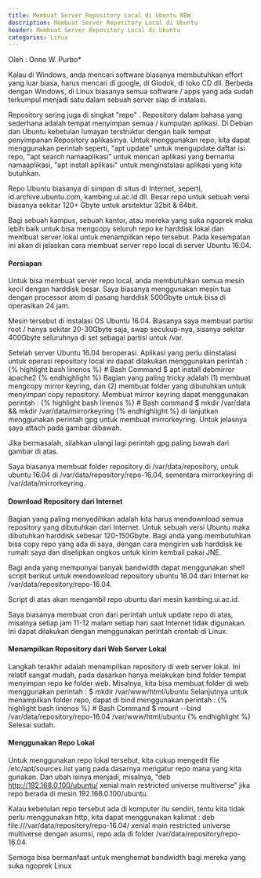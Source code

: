 ```yaml
---
title: Membuat Server Repository Local di Ubuntu NEW
description: Membuat Server Repository Local di Ubuntu
header: Membuat Server Repository Local di Ubuntu
categories: Linux
---
```


Oleh : Onno W. Purbo*

Kalau di Windows, anda mencari software biasanya membutuhkan effort yang luar biasa, harus mencari di google, di Glodok, di toko CD dll. Berbeda dengan Windows, di Linux biasanya semua software / apps yang ada sudah terkumpul menjadi satu dalam sebuah server siap di instalasi.

Repository sering juga di singkat "repo" . Repository dalam bahasa yang sederhana adalah tempat menyimpan semua / kumpulan aplikasi. Di Debian dan Ubuntu kebetulan lumayan terstruktur dengan baik tempat penyimpanan Repository aplikasinya. Untuk menggunakan repo, kita dapat menggunakan perintah seperti, "apt update" untuk mengupdate daftar isi repo, "apt search namaaplikasi" untuk mencari aplikasi yang bernama namaaplikasi, "apt install aplikasi" untuk menginstalasi aplikasi yang kita butuhkan.

Repo Ubuntu biasanya di simpan di situs di Internet, seperti, id.archive.ubuntu.com, kambing.ui.ac.id dll. Besar repo untuk sebuah versi biasanya sekitar 120+ Gbyte untuk arsitektur 32bit & 64bit.

Bagi sebuah kampus, sebuah kantor, atau mereka yang suka ngoprek maka lebih baik untuk bisa mengcopy seluruh repo ke harddisk lokal dan membuat server lokal untuk menampilkan repo tersebut. Pada kesempatan ini akan di jelaskan cara membuat server repo local di server Ubuntu 16.04.

#### Persiapan



Untuk bisa membuat server repo local, anda membutuhkan semua mesin kecil dengan harddisk besar. Saya biasanya menggunakan mesin tua dengan processor atom di pasang harddisk 500Gbyte untuk bisa di operasikan 24 jam.

Mesin tersebut di instalasi OS Ubuntu 16.04. Biasanya saya membuat partisi root / hanya sekitar 20-30Gbyte saja, swap secukup-nya, sisanya sekitar 400Gbyte seluruhnya di set sebagai partisi untuk /var.

Setelah server Ubuntu 16.04 beroperasi. Aplikasi yang perlu diinstalasi untuk operasi repository local ini dapat dilakukan menggunakan perintah :
{% highlight bash linenos %}
	# Bash Command 
	$ apt install debmirror apache2
{% endhighlight %}
Bagian yang paling tricky adalah (1) membuat mengcopy mirror keyring, dan (2) membuat folder yang dibutuhkan untuk menyimpan copy repository. Membuat mirror keyring dapat menggunakan perintah :
{% highlight bash linenos %}
	# Bash command
	$ mkdir /var/data && mkdir /var/data/mirrorkeyring
{% endhighlight %}
di lanjutkan menggunakan perintah gpg untuk membuat mirrorkeyring. Untuk jelasnya saya attach pada gambar dibawah.



Jika bermasalah, silahkan ulangi lagi perintah gpg paling bawah dari gambar di atas.

Saya biasanya membuat folder repository di /var/data/repository, untuk ubuntu 16.04 di /var/data/repository/repo-16.04, sementara mirrorkeyring di /var/data/mirrorkeyring.

#### Download Repository dari Internet 

Bagian yang paling menyedihkan adalah kita harus mendownload semua repository yang dibutuhkan dari Internet. Untuk sebuah versi Ubuntu maka dibutuhkan harddisk sebesar 120-150Gbyte. Bagi anda yang membutuhkan bisa copy repo yang ada di saya, dengan cara mengirim usb harddisk ke rumah saya dan diselipkan ongkos untuk kirim kembali pakai JNE.

Bagi anda yang mempunyai banyak bandwidth dapat menggunakan shell script berikut untuk mendownload repository ubuntu 16.04 dari Internet ke /var/data/repository/repo-16.04.

Script di atas akan mengambil repo ubuntu dari mesin kambing.ui.ac.id.

Saya biasanya membuat cron dari perintah untuk update repo di atas, misalnya setiap jam 11-12 malam setiap hari saat Internet tidak digunakan. Ini dapat dilakukan dengan menggunakan perintah crontab di Linux.

#### Menampilkan Repository dari Web Server Lokal

Langkah terakhir adalah menampilkan repository di web server lokal. Ini relatif sangat mudah, pada dasarkan hanya melakukan bind folder tempat menyimpan repo ke folder web. Misalnya, kita bisa membuat folder di web menggunakan perintah : 
$ mkdir /var/www/html/ubuntu
Selanjutnya untuk menampilkan folder repo, dapat di bind menggunakan perintah :
{% highlight bash linenos %}
	# Bash Command
	$ mount --bind /var/data/repository/repo-16.04 /var/www/html/ubuntu
{% endhighlight %}
Selesai sudah.

#### Menggunakan Repo Lokal

Untuk menggunakan repo lokal tersebut, kita cukup mengedit file /etc/apt/sources.list yang pada dasarnya mengatur repo mana yang kita gunakan. Dan ubah isinya menjadi, misalnya, "deb http://192.168.0.100/ubuntu/ xenial main restricted universe multiverse" jika repo berada di mesin 192.168.0.100/ubuntu.

Kalau kebetulan repo tersebut ada di komputer itu sendiri, tentu kita tidak perlu menggunakan http, kita dapat menggunakan kalimat :
deb file:///var/data/repository/repo-16.04/ xenial main restricted universe multiverse
dengan asumsi, repo ada di folder /var/data/repository/repo-16.04.

Semoga bisa bermanfaat untuk menghemat bandwidth bagi mereka yang suka ngoprek Linux
